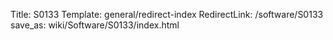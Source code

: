 Title: S0133
Template: general/redirect-index
RedirectLink: /software/S0133
save_as: wiki/Software/S0133/index.html